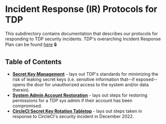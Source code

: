# Incident Response (IR) Protocols for TDP

This subdirectory contains documentation that describes our protocols for responding to TDP security incidents. TDP's overarching Incident Response Plan can be found [here](https://hhsgov.sharepoint.com/sites/TANFDataPortalOFA/Shared%20Documents/Forms/AllItems.aspx?id=%2Fsites%2FTANFDataPortalOFA%2FShared%20Documents%2Fcompliance&viewid=6ecbc5f1%2Dfa9c%2D4b0a%2Da454%2D35e222e8044e) :lock:


## Table of Contents
* **[Secret Key Management](./Secret-Key-Mgmt.md)** - lays out TDP's standards for minimizing the risk of leaking secret keys (i.e. sensitive information that--if exposed--opens the door for unauthorized access to the system and/or data therein).
* **[System Admin Account Restoration](./Sys-Admin-Acct-Mgmt.md)** - lays out steps for restoring permissions for a TDP sys admin if their account has been compromised. 
* **[CircleCI Secret Key Rotation Tabletop](./CircleCI-IR-tabletop.md)** - lays out steps taken in response to CircleCI's security incident in December 2022. 